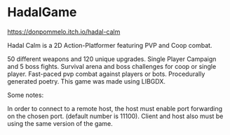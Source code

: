 # HadalGame

https://donpommelo.itch.io/hadal-calm

Hadal Calm is a 2D Action-Platformer featuring PVP and Coop combat.

50 different weapons and 120 unique upgrades.
Single Player Campaign and 5 boss fights.
Survival arena and boss challenges for coop or single player.
Fast-paced pvp combat against players or bots.
Procedurally generated poetry.
This game was made using LIBGDX.

Some notes: 

In order to connect to a remote host, the host must enable port forwarding on the chosen port. (default number is 11100). Client and host also must be using the same version of the game.
